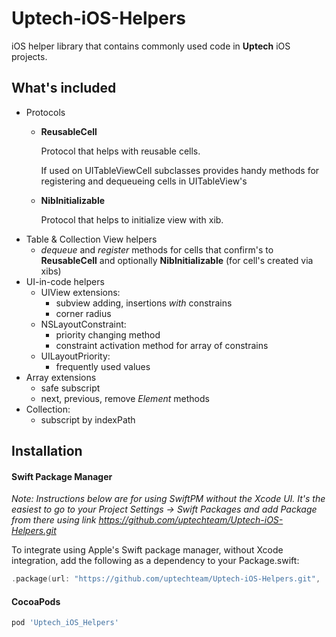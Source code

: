 # Uptech-iOS-Helpers 

iOS helper library that contains commonly used code in **Uptech** iOS projects.

## What's included
- Protocols
  - **ReusableCell**
      
      Protocol that helps with reusable cells. 
        
      If used on UITableViewCell subclasses provides handy methods for registering and dequeueing cells in UITableView's
      
   - **NibInitializable**

      Protocol that helps to initialize view with xib.
- Table & Collection View helpers
  - *dequeue* and *register* methods for cells that confirm's to **ReusableCell** and optionally **NibInitializable** (for cell's created via xibs)
- UI-in-code helpers
  - UIView extensions:
    - subview adding, insertions *with* constrains
    - corner radius
  - NSLayoutConstraint:
    - priority changing method
    - constraint activation method for array of constrains
  - UILayoutPriority:
    - frequently used values
- Array extensions
  - safe subscript
  - next, previous, remove *Element* methods
- Collection:
  - subscript by indexPath

## Installation

#### Swift Package Manager
*Note: Instructions below are for using SwiftPM without the Xcode UI. It's the easiest to go to your Project Settings -> Swift Packages and add Package from there using link https://github.com/uptechteam/Uptech-iOS-Helpers.git*

To integrate using Apple's Swift package manager, without Xcode integration, add the following as a dependency to your Package.swift:
```swift
.package(url: "https://github.com/uptechteam/Uptech-iOS-Helpers.git", .upToNextMajor(from: "1.0.0"))
```

#### CocoaPods

```rb
pod 'Uptech_iOS_Helpers'
```
